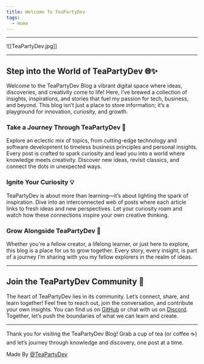 ```yaml
---
title: Welcome To TeaPartyDev
tags:
  - Home
---
```

---

![[TeaPartyDev.jpg]]

---

## Step into the World of TeaPartyDev 🌐✨

Welcome to the TeaPartyDev Blog a vibrant digital space where ideas, discoveries, and creativity come to life! Here, I’ve brewed a collection of insights, inspirations, and stories that fuel my passion for tech, business, and beyond. This blog isn’t just a place to store information; it’s a playground for innovation, curiosity, and growth.

### Take a Journey Through TeaPartyDev 🚀

Explore an eclectic mix of topics, from cutting-edge technology and software development to timeless business principles and personal insights. Every post is crafted to spark curiosity and lead you into a world where knowledge meets creativity. Discover new ideas, revisit classics, and connect the dots in unexpected ways.

### Ignite Your Curiosity 💡

TeaPartyDev is about more than learning—it’s about lighting the spark of inspiration. Dive into an interconnected web of posts where each article links to fresh ideas and new perspectives. Let your curiosity roam and watch how these connections inspire your own creative thinking.

### Grow Alongside TeaPartyDev 🌱

Whether you're a fellow creator, a lifelong learner, or just here to explore, this blog is a place for us to grow together. Every story, every insight, is part of a journey I’m sharing with you my fellow explorers in the realm of ideas.

---

## Join the TeaPartyDev Community 🤝

The heart of TeaPartyDev lies in its community. Let’s connect, share, and learn together! Feel free to reach out, join the conversation, and contribute your own insights. You can find us on [GitHub](https://github.com/teapartydev/teapartydev-blog) or chat with us on [Discord](https://discord.gg/zG2CbDUw4e). Together, let’s push the boundaries of what we can learn and create.

---

Thank you for visiting the TeaPartyDev Blog! Grab a cup of tea (or coffee ☕️) and let’s journey through knowledge and discovery, one post at a time.

Made By [@TeaPartyDev](https://github.com/teapartydev)